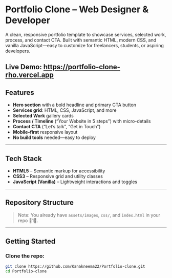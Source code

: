 # Portfolio Clone – Web Designer & Developer

A clean, responsive portfolio template to showcase services, selected work, process, and contact CTA. Built with semantic HTML, modern CSS, and vanilla JavaScript—easy to customize for freelancers, students, or aspiring developers.

**Live Demo:** https://portfolio-clone-rho.vercel.app 
----

##  Features

- **Hero section** with a bold headline and primary CTA button
- **Services grid**: HTML, CSS, JavaScript, and more
- **Selected Work** gallery cards
- **Process / Timeline** (“Your Website in 5 steps”) with micro-details
- **Contact CTA** (“Let’s talk”, “Get in Touch”)
- **Mobile-first** responsive layout
- **No build tools** needed—easy to deploy

---

##  Tech Stack

- **HTML5** – Semantic markup for accessibility
- **CSS3** – Responsive grid and utility classes
- **JavaScript (Vanilla)** – Lightweight interactions and toggles

---

##  Repository Structure
> Note: You already have `assets/images`, `css/`, and `index.html` in your repo 1.

---

##  Getting Started

### Clone the repo:
```bash
git clone https://github.com/Kanakneema22/Portfolio-clone.git
cd Portfolio-clone
